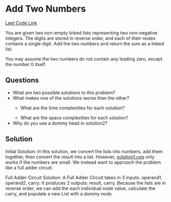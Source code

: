 <h1>Add Two Numbers</h1>

<a href="https://leetcode.com/problems/add-two-numbers/">Leet Code Link</a>

You are given two non-empty linked lists representing two non-negative integers. The digits are stored in reverse order, and each of their nodes contains a single digit. Add the two numbers and return the sum as a linked list.

You may assume the two numbers do not contain any leading zero, except the number 0 itself.

<h2>Questions</h2>

<ul>
    <li>What are two possible solutions to this problem?</li>
    <li>What makes one of the solutions worse than the other?</li>
    <ul>
        <li>What are the time complexities for each solution?</li>
    </ul>
    <ul>
        <li>What are the space complexities for each solution?</li>
    </ul>
    <li>Why do you use a dummy head in solution2?</li>
</ul>



<h2>Solution</h2>

Initial Solution: In this solution, we convert the lists into numbers, add them together, then convert the result into a list. However, <a href="https://github.com/andreidimaano/DataStructuresAlgorithms/blob/main/data-structures/linked-list/LeetCode/Add-Two-Numbers/solution1.cpp">solution1.cpp</a> only works if the numbers are small. We instead want to approach the problem like a full adder circuit.

Full Adder Circuit Solution: A Full Adder Circuit takes in 3 inputs: operand1, operand2, carry. It produces 2 outputs: result, carry. Because the lists are in reverse order, we can add the each individual node value, calculate the carry, and populate a new List with a dummy node 
